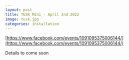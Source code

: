 ```yaml
---
layout: post
title: TUSK Mini - April 2nd 2022
image: tusk.jpg
categories: installation
---
```


[https://www.facebook.com/events/1091095375006144/](https://www.facebook.com/events/1091095375006144/)

Details to come soon
